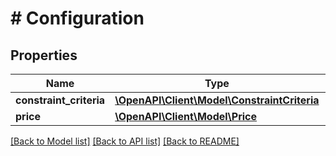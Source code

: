 # # Configuration

## Properties

Name | Type | Description | Notes
------------ | ------------- | ------------- | -------------
**constraint_criteria** | [**\OpenAPI\Client\Model\ConstraintCriteria**](ConstraintCriteria.md) |  | [optional]
**price** | [**\OpenAPI\Client\Model\Price**](Price.md) |  | [optional]

[[Back to Model list]](../../README.md#models) [[Back to API list]](../../README.md#endpoints) [[Back to README]](../../README.md)
